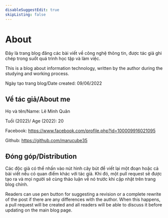 ```yaml
---
disableSuggestEdit: true
skipListing: false
---
```


# About
Đây là trang blog đăng các bài viết về công nghệ thông tin, được tác giả ghi chép trong suốt quá trình học tập và làm việc. 

This is a blog about information technology, written by the author during the studying and working process.

Ngày tạo trang blog/Date created: 09/06/2022

## Về tác giả/About me
Họ và tên/Name: Lê Minh Quân

Tuổi (2022)/ Age (2022): 20

Facebook: https://www.facebook.com/profile.php?id=100009916021095

Github: https://github.com/marucube35

## Đóng góp/Distribution
Các độc giả có thể nhấn vào nút hình cây bút để viết lại một đoạn hoặc cả bài viết nếu có quan điểm khác với tác giả. Khi đó, một pull request sẽ được tạo ra và mọi người sẽ cùng thảo luận về nó trước khi cập nhật trên trang blog chính.

Readers can use pen button for suggesting a revision or a complete rewrite of the post if there are any differences with the author. When this happens, a pull request will be created and all readers will be able to discuss it before updating on the main blog page.